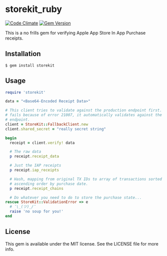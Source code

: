 # storekit_ruby

[![Code Climate](https://codeclimate.com/github/sujrd/storekit_ruby/badges/gpa.svg)](https://codeclimate.com/github/sujrd/storekit_ruby)
[![Gem Version](http://img.shields.io/gem/v/storekit.svg)](https://rubygems.org/gems/storekit)

This is a no frills gem for verifying Apple App Store In App Purchase receipts.

## Installation

    $ gem install storekit

## Usage

```ruby
require 'storekit'

data = "<Base64-Encoded Receipt Data>"

# This client tries to validate against the production endpoint first. If it
# fails because of error 21007, it automatically validates against the sandbox
# endpoint.
client = StoreKit::FallbackClient.new
client.shared_secret = "really secret string"

begin
  receipt = client.verify! data

  # The raw data
  p receipt.receipt_data

  # Just the IAP receipts
  p receipt.iap_receipts

  # Hash, mapping from original TX IDs to array of transactions sorted in
  # ascending order by purchase date.
  p receipt.receipt_chains

  # Do whatever you need to do to store the purchase state...
rescue StoreKit::ValidationError => e
  # ¯\_(ツ)_/¯
  raise 'no soup for you!'
end
```

## License

This gem is available under the MIT license. See the LICENSE file for more info.
